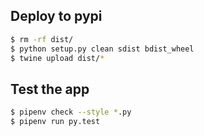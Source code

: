 

## Deploy to pypi

```bash
$ rm -rf dist/
$ python setup.py clean sdist bdist_wheel
$ twine upload dist/*
```

## Test the app

```bash
$ pipenv check --style *.py
$ pipenv run py.test
```
